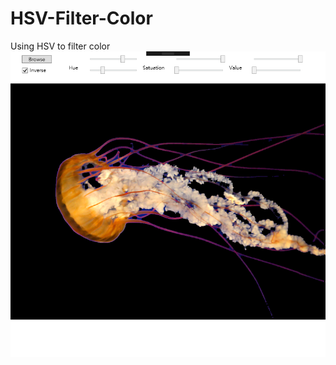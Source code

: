 # HSV-Filter-Color
Using HSV to filter color
![Alt text](https://github.com/quaei676/HSV-Filter-Color/blob/master/%E6%93%B7%E5%8F%96.PNG)
